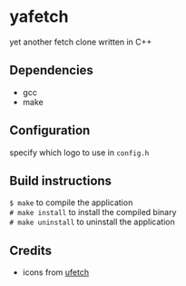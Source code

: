 # yafetch

yet another fetch clone written in C++

## Dependencies

- gcc
- make

## Configuration

specify which logo to use in `config.h`

## Build instructions

`$ make`		to compile the application <br>
`# make install`	to install the compiled binary <br>
`# make uninstall`	to uninstall the application <br>

## Credits

- icons from [ufetch](https://gitlab.com/jschx/ufetch)
